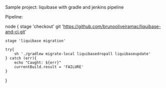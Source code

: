 Sample project: liquibase with gradle and jenkins pipeline


Pipeline:


node {
    stage 'checkout'
    git 'https://github.com/brunooliveiramac/liquibase-and-ci.git'
    
    
    stage 'liquibase migration'
    
    try{
        sh './gradlew migrate-local liquibasedropall liquibaseupdate'
    } catch (err){
        echo "Caught: ${err}"
        currentBuild.result = 'FAILURE'
    }
    
}